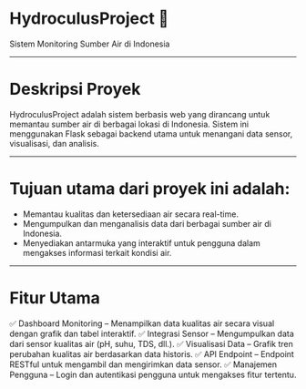 # HydroculusProject 🌊
 
Sistem Monitoring Sumber Air di Indonesia

---

# Deskripsi Proyek

HydroculusProject adalah sistem berbasis web yang dirancang untuk memantau sumber air di berbagai lokasi di Indonesia. Sistem ini menggunakan Flask sebagai backend utama untuk menangani data sensor, visualisasi, dan analisis.

---

# Tujuan utama dari proyek ini adalah:

- Memantau kualitas dan ketersediaan air secara real-time.
- Mengumpulkan dan menganalisis data dari berbagai sumber air di Indonesia.
- Menyediakan antarmuka yang interaktif untuk pengguna dalam mengakses informasi terkait kondisi air.

---

# Fitur Utama
✅ Dashboard Monitoring – Menampilkan data kualitas air secara visual dengan grafik dan tabel interaktif.
✅ Integrasi Sensor – Mengumpulkan data dari sensor kualitas air (pH, suhu, TDS, dll.).
✅ Visualisasi Data – Grafik tren perubahan kualitas air berdasarkan data historis.
✅ API Endpoint – Endpoint RESTful untuk mengambil dan mengirimkan data sensor.
✅ Manajemen Pengguna – Login dan autentikasi pengguna untuk mengakses fitur tertentu.
